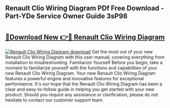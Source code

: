 ## Renault Clio Wiring Diagram PDf Free Download - Part-YDe Service Owner Guide 3sP98

# <h2><a href="http://dflwta5.blite.top/?on=Renault+Clio+Wiring+Diagram">🔗Download New 👉🔴 Renault Clio Wiring Diagram</a></h2>

[![Renault Clio Wiring Diagram download](https://i.imgur.com/lujVjoI.png)](http://dflwta5.blite.top/?on=Renault+Clio+Wiring+Diagram)
Get the most out of your new Renault Clio Wiring Diagram with this user manual, covering everything from installation to troubleshooting. Familiarize Yourself Before you begin, take a moment to familiarize yourself with the functions and capabilities of your new Renault Clio Wiring Diagram. Your new Renault Clio Wiring Diagram features a powerful engine and innovative features for exceptional performance. It's our hope that the Renault Clio Wiring Diagram has been a clear and easy-to-follow guide in helping you get started with your new product. Should you require any assistance or clarification, please do not hesitate to contact our customer support team.
